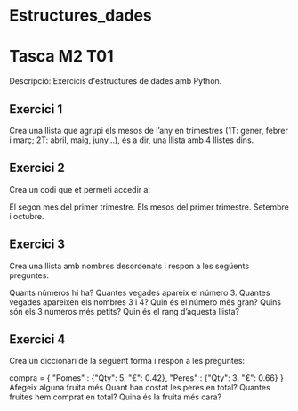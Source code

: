 # Estructures_dades
# Tasca M2 T01
Descripció: Exercicis d'estructures de dades amb Python.

## Exercici 1
Crea una llista que agrupi els mesos de l’any en trimestres (1T: gener, febrer i març; 2T: abril, maig, juny...), és a dir, una llista amb 4 llistes dins.

## Exercici 2
Crea un codi que et permeti accedir a:

El segon mes del primer trimestre.
Els mesos del primer trimestre.
Setembre i octubre.

## Exercici 3
Crea una llista amb nombres desordenats i respon a les següents preguntes:

Quants números hi ha?
Quantes vegades apareix el número 3.
Quantes vegades apareixen els nombres 3 i 4?
Quin és el número més gran?
Quins són els 3 números més petits?
Quin és el rang d’aquesta llista?

## Exercici 4
Crea un diccionari de la següent forma i respon a les preguntes:

compra = { "Pomes" : {"Qty": 5, "€": 0.42}, "Peres" : {"Qty": 3, "€": 0.66} }
Afegeix alguna fruita més
Quant han costat les peres en total?
Quantes fruites hem comprat en total?
Quina és la fruita més cara?
